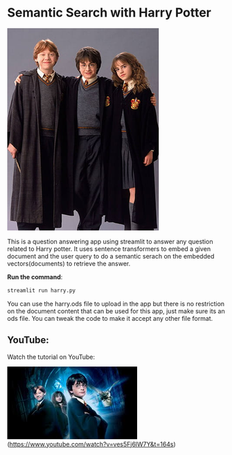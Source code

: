 # Semantic Search with Harry Potter

![Harry-Potter](https://github.com/Dorcatz123/Semantic-Search-with-harry-Potter/blob/main/semantic_similarity%20distillbert/harry.jpg)

This is a question answering app using streamlit to answer any question related to Harry potter. It uses sentence transformers to embed a given document and the user query to do a semantic serach on the embedded vectors(documents) to retrieve the answer.

 **Run the command**:
   ```cmd
   streamlit run harry.py
   ```
You can use the harry.ods file to upload in the app but there is no restriction on the document content that can be used for this app, just make sure its an ods file. You can tweak the code to make it accept any other file format.

## YouTube:

Watch the tutorial on YouTube:

![watch the video](https://github.com/Dorcatz123/Semantic-Search-with-harry-Potter/blob/main/semantic_similarity%20distillbert/images.jpg)(https://www.youtube.com/watch?v=ves5Fj6lW7Y&t=164s)
